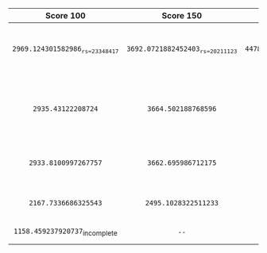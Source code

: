 | Score 100 | Score 150 | Score 200 | Method | Editor | Branch Name |
| :----: | :----: | :----: | :----: | :----: | :----: |
| `2969.124301582986`<sub>`rs=23348417`</sub> | `3692.0721882452403`<sub>`rs=20211123`</sub> | `4478.0987016179415`<sub>`rs=79498651`</sub> | SA on Profit <sub>time k</sub> / Duration with decay rate | Fred | python-greedy-SA |
| `2935.43122208724` | `3664.502188768596` | `4458.473821710208` | Deterministic Greedy on Profit <sub>time k</sub> / Duration with decay rate | Fred | python-greedy-value/time-decay |
| `2933.8100997267757` | `3662.695986712175` | `4456.916000586502` | Deterministic Greedy on Profit <sub>time k</sub> / Duration | Fred | python-greedy-value/timestamp |
| `2167.7336686325543` | `2495.1028322511233` | `2863.2118322994793` | DP Greedy on Profit <sub>time k</sub> / Duration | Tom | python-greedy-dp |
| `1158.459237920737`<sub>incomplete</sub> | `--` | `--` | DFS Brutal Force | Fred | python-brutal_force-dfs |

